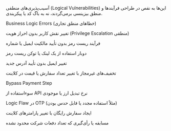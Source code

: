 آسیب‌پذیری‌های منطقی (Logical Vulnerabilities)
این‌ها به نقص در طراحی فرآیندها و منطق بیزینسی برمی‌گردند، نه به باگ کد یا پیکربندی.

Business Logic Errors (خطاهای منطق تجاری)

تغییر نقش کاربر بدون احراز هویت (Privilege Escalation منطقی)

فرآیند ریست رمز بدون تأیید مالکیت ایمیل یا شماره

دوبار استفاده از یک لینک یا توکن ریست رمز

تغییر ایمیل بدون تأیید آدرس جدید

تخفیف‌های غیرمجاز با تغییر تعداد سفارش یا قیمت در کلاینت

Bypass Payment Step

سوءاستفاده از API نرخ تبدیل ارز یا موجودی

Logic Flaw در OTP (مثلاً استفاده مجدد یا قابل حدس بودن)

ایجاد سفارش رایگان با تغییر پارامترهای کلاینت

مسابقه یا رأی‌گیری که تعداد دفعات شرکت محدود نشده
